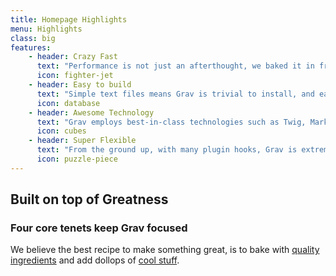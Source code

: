 ```yaml
---
title: Homepage Highlights
menu: Highlights
class: big
features:
	- header: Crazy Fast
	  text: "Performance is not just an afterthought, we baked it in from the start!"
	  icon: fighter-jet
    - header: Easy to build
      text: "Simple text files means Grav is trivial to install, and easy to maintain."
      icon: database
    - header: Awesome Technology
      text: "Grav employs best-in-class technologies such as Twig, Markdown &amp; Yaml"
      icon: cubes
    - header: Super Flexible
      text: "From the ground up, with many plugin hooks, Grav is extremely extensible"
      icon: puzzle-piece
---
```


## Built on top of Greatness
### Four core tenets keep Grav focused

We believe the best recipe to make something great, is to bake with [quality ingredients](#) and add dollops of [cool stuff](#). 
